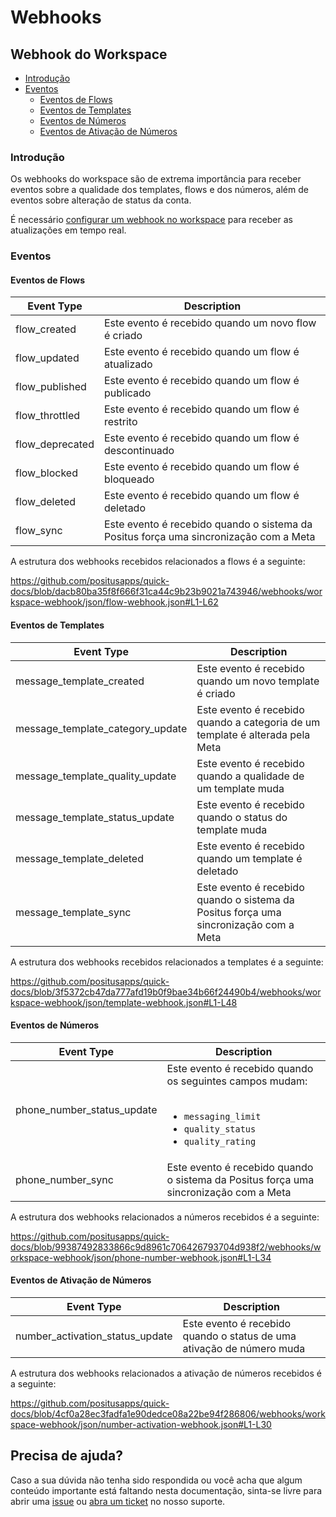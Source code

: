 # Webhooks

## Webhook do Workspace

- [Introdução](#introdução)
- [Eventos](#eventos)
  - [Eventos de Flows](#eventos-de-flows)
  - [Eventos de Templates](#eventos-de-templates)
  - [Eventos de Números](#eventos-de-números)
  - [Eventos de Ativação de Números](#eventos-de-números)

### Introdução

Os webhooks do workspace são de extrema importância para receber eventos sobre a qualidade dos templates, flows e dos números, além de eventos sobre alteração de status da conta.

É necessário [configurar um webhook no workspace](https://studio.posit.us/workspace/configuracoes) para receber as atualizações em tempo real.

### Eventos

#### Eventos de Flows

| Event Type | Description |
| --- | --- |
| flow_created | Este evento é recebido quando um novo flow é criado |
| flow_updated | Este evento é recebido quando um flow é atualizado |
| flow_published | Este evento é recebido quando um flow é publicado |
| flow_throttled | Este evento é recebido quando um flow é restrito |
| flow_deprecated | Este evento é recebido quando um flow é descontinuado |
| flow_blocked | Este evento é recebido quando um flow é bloqueado |
| flow_deleted | Este evento é recebido quando um flow é deletado |
| flow_sync | Este evento é recebido quando o sistema da Positus força uma sincronização com a Meta |

A estrutura dos webhooks recebidos relacionados a flows é a seguinte:

https://github.com/positusapps/quick-docs/blob/dacb80ba35f8f666f31ca44c9b23b9021a743946/webhooks/workspace-webhook/json/flow-webhook.json#L1-L62

#### Eventos de Templates

| Event Type | Description |
| --- | --- |
| message_template_created | Este evento é recebido quando um novo template é criado |
| message_template_category_update | Este evento é recebido quando a categoria de um template é alterada pela Meta |
| message_template_quality_update | Este evento é recebido quando a qualidade de um template muda |
| message_template_status_update | Este evento é recebido quando o status do template muda |
| message_template_deleted | Este evento é recebido quando um template é deletado |
| message_template_sync | Este evento é recebido quando o sistema da Positus força uma sincronização com a Meta |

A estrutura dos webhooks recebidos relacionados a templates é a seguinte:

https://github.com/positusapps/quick-docs/blob/3f5372cb47da777afd19b0f9bae34b66f24490b4/webhooks/workspace-webhook/json/template-webhook.json#L1-L48

#### Eventos de Números

| Event Type | Description |
| --- | --- |
| phone_number_status_update | Este evento é recebido quando os seguintes campos mudam: <br><br> <ul><li>`messaging_limit`</li><li>`quality_status`</li><li>`quality_rating`</li></ul> |
| phone_number_sync | Este evento é recebido quando o sistema da Positus força uma sincronização com a Meta |

A estrutura dos webhooks relacionados a números recebidos é a seguinte:

https://github.com/positusapps/quick-docs/blob/99387492833866c9d8961c706426793704d938f2/webhooks/workspace-webhook/json/phone-number-webhook.json#L1-L34

#### Eventos de Ativação de Números

| Event Type | Description |
| --- | --- |
| number_activation_status_update | Este evento é recebido quando o status de uma ativação de número muda |

A estrutura dos webhooks relacionados a ativação de números recebidos é a seguinte:

https://github.com/positusapps/quick-docs/blob/4cf0a28ec3fadfa1e90dedce08a22be94f286806/webhooks/workspace-webhook/json/number-activation-webhook.json#L1-L30

## Precisa de ajuda?

Caso a sua dúvida não tenha sido respondida ou você acha que algum conteúdo importante está faltando nesta documentação, sinta-se livre para abrir uma [issue](https://github.com/positusapps/quick-docs/issues) ou [abra um ticket](https://studio.posit.us/suporte) no nosso suporte.